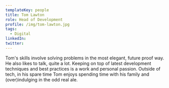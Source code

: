 ```yaml
---
templateKey: people
title: Tom Lawton
role: Head of Development
profile: /img/tom-lawton.jpg
tags:
  - Digital
linkedIn: 
twitter: 
---
```


Tom's skills involve solving problems in the most elegant, future proof way. He also likes to talk, quite a lot. Keeping on top of latest development techniques and best practices is a work and personal passion. Outside of tech, in his spare time Tom enjoys spending time with his family and (over)indulging in the odd real ale.